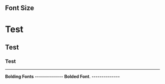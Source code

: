 Font Size
----------
# Test
## Test
### Test
----------

**Bolding Fonts**
**--------------**
**Bolded Font**.
**--------------**
